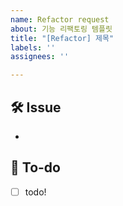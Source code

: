 ```yaml
---
name: Refactor request
about: 기능 리팩토링 템플릿
title: "[Refactor] 제목"
labels: ''
assignees: ''

---
```


## 🛠 Issue
<!-- 이슈에 대해 간략하게 설명해주세요 -->
-
## 📝 To-do
<!-- 진행할 작업에 대해 적어주세요 -->
- [ ] todo!
